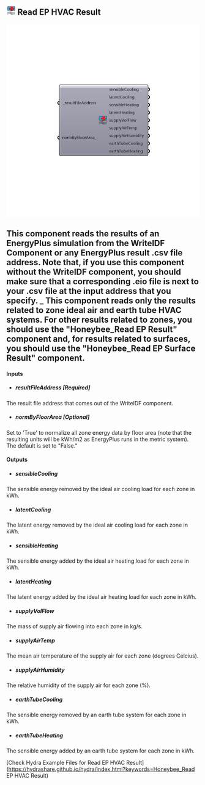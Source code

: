 ## ![](../../images/icons/Read_EP_HVAC_Result.png) Read EP HVAC Result

![](../../images/components/Read_EP_HVAC_Result.png)

This component reads the results of an EnergyPlus simulation from the WriteIDF Component or any EnergyPlus result .csv file address.  Note that, if you use this component without the WriteIDF component, you should make sure that a corresponding .eio file is next to your .csv file at the input address that you specify.
 _
 This component reads only the results related to zone ideal air and earth tube HVAC systems.  For other results related to zones, you should use the "Honeybee_Read EP Result" component and, for results related to surfaces, you should use the "Honeybee_Read EP Surface Result" component.
 -
 

#### Inputs
* ##### resultFileAddress [Required]
The result file address that comes out of the WriteIDF component.
* ##### normByFloorArea [Optional]
Set to 'True' to normalize all zone energy data by floor area (note that the resulting units will be kWh/m2 as EnergyPlus runs in the metric system). The default is set to "False."

#### Outputs
* ##### sensibleCooling
The sensible energy removed by the ideal air cooling load for each zone in kWh.
* ##### latentCooling
The latent energy removed by the ideal air cooling load for each zone in kWh.
* ##### sensibleHeating
The sensible energy added by the ideal air heating load for each zone in kWh.
* ##### latentHeating
The latent energy added by the ideal air heating load for each zone in kWh.
* ##### supplyVolFlow
The mass of supply air flowing into each zone in kg/s.
* ##### supplyAirTemp
The mean air temperature of the supply air for each zone (degrees Celcius).
* ##### supplyAirHumidity
The relative humidity of the supply air for each zone (%).
* ##### earthTubeCooling
The sensible energy removed by an earth tube system for each zone in kWh.
* ##### earthTubeHeating
The sensible energy added by an earth tube system for each zone in kWh.


[Check Hydra Example Files for Read EP HVAC Result](https://hydrashare.github.io/hydra/index.html?keywords=Honeybee_Read EP HVAC Result)